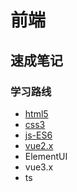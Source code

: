 # 前端

## 速成笔记

### 学习路线

- [html5](/Frontend/HTML/Day001.md)
- [css3](/Frontend/CSS/Day003.md)
- [js-ES6](/Frontend/Javascript-ES6/Day011.md)
- [vue2.x](/Frontend/Vue2.x/Day017.md)
- ElementUI
- vue3.x
- ts
